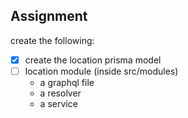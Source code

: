 ## Assignment 

create the following:
 
- [x] create the location prisma model
- [ ] location module (inside src/modules)
    - a graphql file
    - a resolver
    - a service

